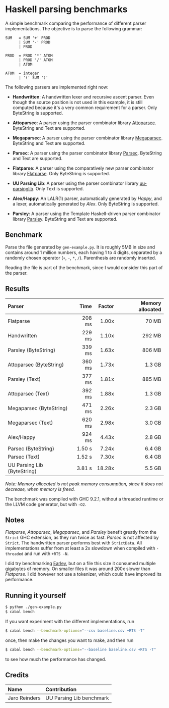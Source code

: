 # Haskell parsing benchmarks

A simple benchmark comparing the performance of different parser
implementations. The objective is to parse the following grammar:

```bnf
SUM   = SUM '+' PROD
      | SUM '-' PROD
      | PROD

PROD  = PROD '*' ATOM
      | PROD '/' ATOM
      | ATOM

ATOM  = integer
      | '(' SUM ')'
```

The following parsers are implemented right now:
- __Handwritten__: A handwritten lexer and recursive ascent parser. Even though
  the source position is not used in this example, it is still
  computed because it's a very common requirement for a parser. Only
  ByteString is supported.

- __Attoparsec__: A parser using the parser combinator library
  [Attoparsec](https://hackage.haskell.org/package/attoparsec). ByteString
  and Text are supported.

- __Megaparsec__: A parser using the parser combinator library
  [Megaparsec](https://hackage.haskell.org/package/megaparsec). ByteString
  and Text are supported.

- __Parsec__: A parser using the parser combinator library
  [Parsec](https://hackage.haskell.org/package/parsec). ByteString and
  Text are supported.

- __Flatparse__: A parser using the comparatively new parser
  combinator library
  [Flatparse](https://hackage.haskell.org/package/flatparse). Only
  ByteString is supported.

- __UU Parsing Lib__: A parser using the parser combinator library
  [uu-parsinglib](https://hackage.haskell.org/package/uu-parsinglib). Only
  Text is supported.

- __Alex/Happy__: An LALR(1) parser, automatically generated by
  _Happy_, and a lexer, automatically generated by _Alex_. Only
  ByteString is supported.

- __Parsley__: A parser using the Template Haskell-driven parser
  combinator library
  [Parsley](https://hackage.haskell.org/package/parsley). ByteString
  and Text are supported.

## Benchmark

Parse the file generated by `gen-example.py`. It is roughly 5MB in
size and contains around 1 million numbers, each having 1 to 4 digits,
separated by a randomly chosen operator (`+`, `-`, `*`,
`/`). Parenthesis are randomly inserted.

Reading the file is part of the benchmark, since I would consider this
part of the parser.

## Results

| Parser                      | Time      | Factor | Memory allocated |
|:--------------------------- | ---------:| ------:| ----------------:|
| Flatparse                   | 208  ms   | 1.00x  | 70 MB            |
| Handwritten                 | 229  ms   | 1.10x  | 292 MB           |
| Parsley (ByteString)        | 339  ms   | 1.63x  | 806 MB           |
| Attoparsec (ByteString)     | 360  ms   | 1.73x  | 1.3 GB           |
| Parsley (Text)              | 377  ms   | 1.81x  | 885 MB           |
| Attoparsec (Text)           | 392  ms   | 1.88x  | 1.3 GB           |
| Megaparsec (ByteString)     | 471  ms   | 2.26x  | 2.3 GB           |
| Megaparsec (Text)           | 620  ms   | 2.98x  | 3.0 GB           |
| Alex/Happy                  | 924  ms   | 4.43x  | 2.8 GB           |
| Parsec (ByteString)         | 1.50  s   | 7.24x  | 6.4 GB           |
| Parsec (Text)               | 1.52  s   | 7.30x  | 6.4 GB           |
| UU Parsing Lib (ByteString) | 3.81  s   | 18.28x | 5.5 GB           |

_Note: Memory allocated is not peak memory consumption, since it does
not decrease, when memory is freed._

The benchmark was compiled with GHC 9.2.1, without a threaded runtime
or the LLVM code generator, but with `-O2`.

## Notes

_Flatparse_, _Attoparsec_, _Megaparsec_, and _Parsley_ benefit greatly
from the `Strict` GHC extension, as they run twice as fast. _Parsec_
is not affected by `Strict`. The handwritten parser performs best with
`StrictData`. All implementations suffer from at least a 2x slowdown
when compiled with `-threaded` and run with `+RTS -N`.

I did try benchmarking
[Earley](https://hackage.haskell.org/package/Earley), but on a file
this size it consumed multiple gigabytes of memory. On smaller files
it was around 200x slower than _Flatparse_. I did however not use a
tokenizer, which could have improved its performance.

## Running it yourself
```sh
$ python ./gen-example.py
$ cabal bench
```
If you want experiment with the different implementations, run

```sh
$ cabal bench --benchmark-options="--csv baseline.csv +RTS -T"
```

once, then make the changes you want to make, and then run

```sh
$ cabal bench --benchmark-options="--baseline baseline.csv +RTS -T"
```

to see how much the performance has changed.


## Credits

| Name            | Contribution                   |
|:--------------- |:------------------------------ |
| Jaro Reinders   | UU Parsing Lib benchmark       |
